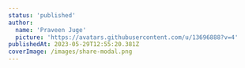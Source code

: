 ```yaml
---
status: 'published'
author:
  name: 'Praveen Juge'
  picture: 'https://avatars.githubusercontent.com/u/13696888?v=4'
publishedAt: 2023-05-29T12:55:20.381Z
coverImage: /images/share-modal.png
---
```

